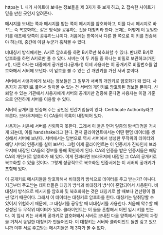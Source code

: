 https는 1. 내가 사이트에 보내는 정보들을 제 3자가  못 보게 하고, 2. 접속한 사이트가 믿을 만한 곳인지 알려준다.

메시지를 보내는 쪽과 메시지를 받는 쪽이 메시지를 암호화하고, 이를 다시 메시지로 바꾸는 즉 복호화하는 같은 방식을 공유하는 것을 대칭키라 한다. 문제는 어떻게 이 동일한 키를 애초에 양쪽이 공유하느냐이다. 처음에는 한쪽에서 다른 한 쪽으로 이 키를 전송해야 하는데, 중간에 이걸 누군가 훔쳐볼 수 있다. 

비대칭키 방식에서는, A키로 암호화를 하면 B키로만 복호화할 수 있다. 반대로 B키로 암호화를 하면 A키로만 풀 수 있다. 서버는 이 두 키들 중 하나는 비밀로 보관하고(개인키), 다른 하나는 대중에게 공개한다.(공개키) 이제 사용자는 이 공개키로 비밀번호를 암호화해서 서버에 보낸다. 이 암호를 볼 수 있는 건 개인키를 가진 서버 뿐이다. 

서버에서 사용자에게 보내는 정보들은 그 일부가 서버의 개인키로 암호화가 돼 있다. 사용자가 공개키로 풀어서 알아볼 수 있는 건 서버의 개인키로 암호화된 정보들 뿐이다. 신뢰할 수 있는 기관에서 사용자에게 서버의 공개키만 검증해 준다면 사용자는 이걸 기준으로 안전하게 서버를 이용할 수 있다. 

서버의 공개키를 인증해 주는 공인된 민간기업들이 있다. Certificate Authority라고 부른다. 브라우저에는 이 CA들의 목록이 내장되어 있다. 

사용자는 처음에 서버를 신뢰하지 못한다. 그래서 이 둘은 먼저 일종의 탐색과정을 거치게 되는데, 이를 handshake라고 한다. 먼저 클라이언트에서는 어떤 랜덤 데이터를 생성해서 서버에 보낸다. 서버에서는 답변으로 역시 서버에서 생성한 무작위의 데이터와 해당 서버의 인증서를 실어 보낸다. 그럼 이제 클라이언트는 이 인증서가 진짜인지 브라우저에 내장된 CA들의 정보를 통해 확인하게 된다. CA의 인증을 받은 인증서들은 해당 CA의 개인키로 암호화가 돼 있다. 이게 진짜라면 브라우저에 내장된 그 CA의 공개키로 복호화할 수 있을 것이다. 그렇게 성공적으로 복호화된 인증서에는 이 서버의 공개키가 포함돼 있다. 

이 공개키로 메시지들을 암호화해서 비대칭키 방식으로 데이터를 주고 받는가? 아니다. 지금부터 주고받는 데이터들은 대칭키 방식과 비대칭키 방식이 혼합되어서 사용된다. 비대칭키 방식으로 메시지를 암호화 및 복호화하는 것은 대칭키로 할 때보다 연산량이 훨씬 많기 때문이다. 그래서 이 데이터는 대칭키로 암호화를 한다. 대칭키는 탈취당할 수 있어서 위험하기 때문에, 그 대칭키를 공유할 때 비대칭키를 사용한다. 처음에 악수할 때 성성된 두 무작위 데이터가 있다. 클라이언트는 이 둘을 혼합해서 어떤 임시 키를 만든다. 이 임시 키는 서버의 공개키로 암호화돼서 서버로 보내진 다음 양쪽에서 일련의 과정을 거쳐서 동일한 대칭키가 만들어진다. 이 대칭키는 서버와 클라이언트 둘만 갖고 있으니까 이후 서로 주고받는 메시지들은 제 3자가 볼 수 없다. 